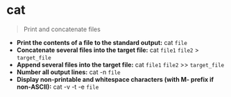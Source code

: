 # cat
> Print and concatenate files
- **Print the contents of a file to the standard output:**
cat `file`
- **Concatenate several files into the target file:**
cat `file1` `file2` > `target_file`
- **Append several files into the target file:**
cat `file1` `file2` >> `target_file`
- **Number all output lines:**
cat -n `file`
- **Display non-printable and whitespace characters (with M- prefix if non-ASCII):**
cat -v -t -e `file`
